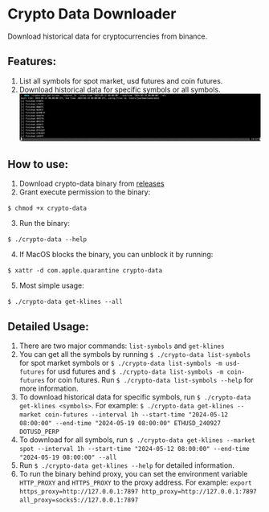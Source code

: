 # Crypto Data Downloader

Download historical data for cryptocurrencies from binance.

## Features:
1. List all symbols for spot market, usd futures and coin futures.
2. Download historical data for specific symbols or all symbols.
   ![download](./images/download.png)


## How to use:
1. Download crypto-data binary from [releases](https://github.com/cckn1ght/crypto-data/releases/tag/v1)
2. Grant execute permission to the binary:

```$ chmod +x crypto-data```

3. Run the binary:

```$ ./crypto-data --help```

4. If MacOS blocks the binary, you can unblock it by running:

 ```$ xattr -d com.apple.quarantine crypto-data```

5. Most simple usage:

```$ ./crypto-data get-klines --all```

## Detailed Usage:
1. There are two major commands: `list-symbols` and `get-klines`
2. You can get all the symbols by running `$ ./crypto-data list-symbols` for spot market symbols or `$ ./crypto-data list-symbols -m usd-futures` for usd futures and `$ ./crypto-data list-symbols -m coin-futures` for coin futures. Run `$ ./crypto-data list-symbols --help` for more information.
3. To download historical data for specific symbols, run `$ ./crypto-data get-klines <symbols>`. For example: `$ ./crypto-data get-klines --market coin-futures --interval 1h --start-time "2024-05-12 08:00:00" --end-time "2024-05-19 08:00:00" ETHUSD_240927 DOTUSD_PERP`
4. To download for all symbols, run `$ ./crypto-data get-klines --market spot --interval 1h --start-time "2024-05-12 08:00:00" --end-time "2024-05-19 08:00:00" --all`
5. Run `$ ./crypto-data get-klines --help` for detailed information.
6. To run the binary behind proxy, you can set the environment variable `HTTP_PROXY` and `HTTPS_PROXY` to the proxy address. For example: `export https_proxy=http://127.0.0.1:7897 http_proxy=http://127.0.0.1:7897 all_proxy=socks5://127.0.0.1:7897`
